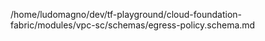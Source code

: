 /home/ludomagno/dev/tf-playground/cloud-foundation-fabric/modules/vpc-sc/schemas/egress-policy.schema.md